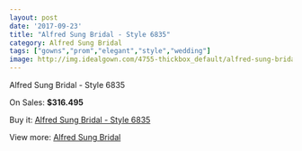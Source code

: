 ```yaml
---
layout: post
date: '2017-09-23'
title: "Alfred Sung Bridal - Style 6835"
category: Alfred Sung Bridal
tags: ["gowns","prom","elegant","style","wedding"]
image: http://img.idealgown.com/4755-thickbox_default/alfred-sung-bridal-style-6835.jpg
---
```

Alfred Sung Bridal - Style 6835

On Sales: **$316.495**
<a href="https://www.idealgown.com/en/alfred-sung-bridal/2141-alfred-sung-bridal-style-6835.html"><amp-img layout="responsive" width="600" height="600" src="//img.idealgown.com/4755-thickbox_default/alfred-sung-bridal-style-6835.jpg" alt="Alfred Sung Bridal - Style 6835 0" /></a>
<a href="https://www.idealgown.com/en/alfred-sung-bridal/2141-alfred-sung-bridal-style-6835.html"><amp-img layout="responsive" width="600" height="600" src="//img.idealgown.com/4756-thickbox_default/alfred-sung-bridal-style-6835.jpg" alt="Alfred Sung Bridal - Style 6835 1" /></a>

Buy it: [Alfred Sung Bridal - Style 6835](https://www.idealgown.com/en/alfred-sung-bridal/2141-alfred-sung-bridal-style-6835.html "Alfred Sung Bridal - Style 6835")

View more: [Alfred Sung Bridal](https://www.idealgown.com/en/30-alfred-sung-bridal "Alfred Sung Bridal")